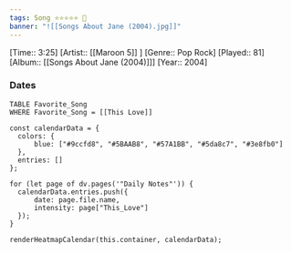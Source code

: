 ```yaml
---
tags: Song ⭐⭐⭐⭐⭐ 💛
banner: "![[Songs About Jane (2004).jpg]]"
---
```

[Time:: 3:25]
[Artist:: [[Maroon 5]] ]
[Genre:: Pop Rock]
[Played:: 81]
[Album:: [[Songs About Jane (2004)]]]
[Year:: 2004]
### Dates
````dataview
TABLE Favorite_Song
WHERE Favorite_Song = [[This Love]]
````

  ```dataviewjs
const calendarData = { 
	colors: { 
		blue: ["#9ccfd8", "#5BAAB8", "#57A1BB", "#5da8c7", "#3e8fb0"] 
	}, 
	entries: [] 
}; 

for (let page of dv.pages('"Daily Notes"')) { 
	calendarData.entries.push({ 
		date: page.file.name, 
		intensity: page["This_Love"]
	}); 
} 

renderHeatmapCalendar(this.container, calendarData);
```
